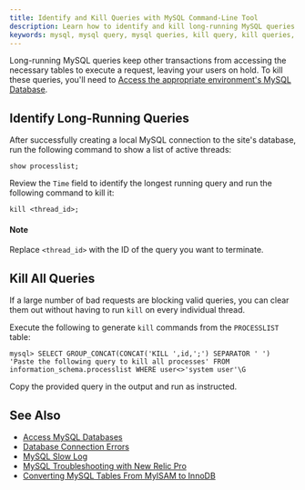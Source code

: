 ```yaml
---
title: Identify and Kill Queries with MySQL Command-Line Tool
description: Learn how to identify and kill long-running MySQL queries on your WordPress or Drupal site in a few commands.
keywords: mysql, mysql query, mysql queries, kill query, kill queries, kill mysql, kill mysql queries, queries, query, debug mysql, debug, mysql error, kill all queries, kill all mysql queries, kill all mysql
---
```

Long-running MySQL queries keep other transactions from accessing the necessary tables to execute a request, leaving your users on hold. To kill these queries, you'll need to [Access the appropriate environment's MySQL Database](/docs/mysql-access).

## Identify Long-Running Queries
After successfully creating a local MySQL connection to the site's database, run the following command to show a list of active threads:
```
show processlist;
```
Review the `Time` field to identify the longest running query and run the following command to kill it:
```
kill <thread_id>;
```
<div class="alert alert-info" role="alert">
<h4>Note</h4>
Replace <code>&lt;thread_id&gt;</code> with the ID of the query you want to terminate.
</div>

## Kill All Queries
If a large number of bad requests are blocking valid queries, you can clear them out without having to run `kill` on every individual thread.

Execute the following to generate `kill` commands from the `PROCESSLIST` table:
```
mysql> SELECT GROUP_CONCAT(CONCAT('KILL ',id,';') SEPARATOR ' ') 'Paste the following query to kill all processes' FROM information_schema.processlist WHERE user<>'system user'\G
```
Copy the provided query in the output and run as instructed.

## See Also
- [Access MySQL Databases](/docs/mysql-access)
- [Database Connection Errors](/docs/database-connection-errors)
- [MySQL Slow Log](/docs/mysql-slow-log/)
- [MySQL Troubleshooting with New Relic Pro](/docs/debug-mysql-new-relic/)
- [Converting MySQL Tables From MyISAM to InnoDB](/docs/myisam-to-innodb/)
